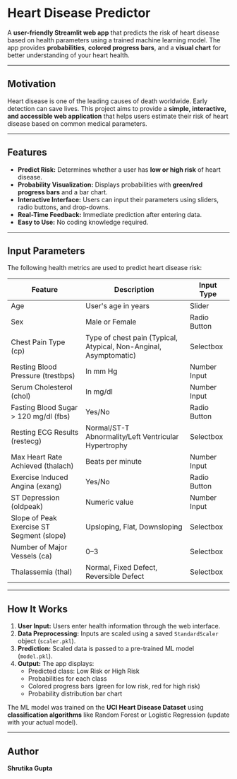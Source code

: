 # Heart Disease Predictor

A **user-friendly Streamlit web app** that predicts the risk of heart disease based on health parameters using a trained machine learning model. The app provides **probabilities**, **colored progress bars**, and a **visual chart** for better understanding of your heart health.

---

## Motivation

Heart disease is one of the leading causes of death worldwide. Early detection can save lives. This project aims to provide a **simple, interactive, and accessible web application** that helps users estimate their risk of heart disease based on common medical parameters.

---

## Features

- **Predict Risk:** Determines whether a user has **low or high risk** of heart disease.  
- **Probability Visualization:** Displays probabilities with **green/red progress bars** and a bar chart.  
- **Interactive Interface:** Users can input their parameters using sliders, radio buttons, and drop-downs.  
- **Real-Time Feedback:** Immediate prediction after entering data.  
- **Easy to Use:** No coding knowledge required.  

---

## Input Parameters

The following health metrics are used to predict heart disease risk:

| Feature | Description | Input Type |
|---------|-------------|------------|
| Age | User's age in years | Slider |
| Sex | Male or Female | Radio Button |
| Chest Pain Type (cp) | Type of chest pain (Typical, Atypical, Non-Anginal, Asymptomatic) | Selectbox |
| Resting Blood Pressure (trestbps) | In mm Hg | Number Input |
| Serum Cholesterol (chol) | In mg/dl | Number Input |
| Fasting Blood Sugar > 120 mg/dl (fbs) | Yes/No | Radio Button |
| Resting ECG Results (restecg) | Normal/ST-T Abnormality/Left Ventricular Hypertrophy | Selectbox |
| Max Heart Rate Achieved (thalach) | Beats per minute | Number Input |
| Exercise Induced Angina (exang) | Yes/No | Radio Button |
| ST Depression (oldpeak) | Numeric value | Number Input |
| Slope of Peak Exercise ST Segment (slope) | Upsloping, Flat, Downsloping | Selectbox |
| Number of Major Vessels (ca) | 0–3 | Selectbox |
| Thalassemia (thal) | Normal, Fixed Defect, Reversible Defect | Selectbox |

---

## How It Works

1. **User Input:** Users enter health information through the web interface.  
2. **Data Preprocessing:** Inputs are scaled using a saved `StandardScaler` object (`scaler.pkl`).  
3. **Prediction:** Scaled data is passed to a pre-trained ML model (`model.pkl`).  
4. **Output:** The app displays:
   - Predicted class: Low Risk or High Risk  
   - Probabilities for each class  
   - Colored progress bars (green for low risk, red for high risk)  
   - Probability distribution bar chart  

The ML model was trained on the **UCI Heart Disease Dataset** using **classification algorithms** like Random Forest or Logistic Regression (update with your actual model).

---

## Author

**Shrutika Gupta**
